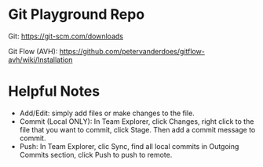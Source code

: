 # Git Playground Repo

Git: https://git-scm.com/downloads

Git Flow (AVH): https://github.com/petervanderdoes/gitflow-avh/wiki/Installation


# Helpful Notes
- Add/Edit: simply add files or make changes to the file.
- Commit (Local ONLY): In Team Explorer, click Changes, right click to the file that you want to commit, click Stage. Then add a commit message to commit.
- Push: In Team Explorer, clic Sync, find all local commits in Outgoing Commits section, click Push to push to remote.
